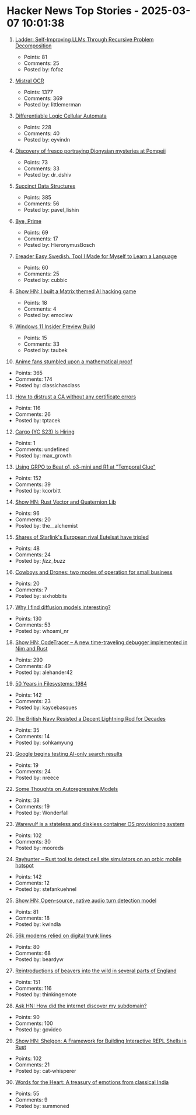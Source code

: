 # Hacker News Top Stories - 2025-03-07 10:01:38

1. [Ladder: Self-Improving LLMs Through Recursive Problem Decomposition](https://arxiv.org/abs/2503.00735)
   - Points: 81
   - Comments: 25
   - Posted by: fofoz

2. [Mistral OCR](https://mistral.ai/fr/news/mistral-ocr)
   - Points: 1377
   - Comments: 369
   - Posted by: littlemerman

3. [Differentiable Logic Cellular Automata](https://google-research.github.io/self-organising-systems/difflogic-ca/?hn)
   - Points: 228
   - Comments: 40
   - Posted by: eyvindn

4. [Discovery of fresco portraying Dionysian mysteries at Pompeii](https://pompeiisites.org/en/comunicati/pompeii-discovery-of-a-room-with-frescoes-depicting-the-initiation-into-the-mysteries-and-the-dionysiac-procession/)
   - Points: 73
   - Comments: 33
   - Posted by: dr_dshiv

5. [Succinct Data Structures](https://blog.startifact.com/posts/succinct/)
   - Points: 385
   - Comments: 56
   - Posted by: pavel_lishin

6. [Bye, Prime](https://www.tbray.org/ongoing/When/202x/2025/03/06/Canceled-Prime)
   - Points: 69
   - Comments: 17
   - Posted by: HieronymusBosch

7. [Ereader Easy Swedish. Tool I Made for Myself to Learn a Language](https://ereader-swedish.fly.dev/)
   - Points: 60
   - Comments: 25
   - Posted by: cubbic

8. [Show HN: I built a Matrix themed AI hacking game](https://matrix.repello.ai)
   - Points: 18
   - Comments: 4
   - Posted by: emoclew

9. [Windows 11 Insider Preview Build](https://blogs.windows.com/windows-insider/2025/02/21/announcing-windows-11-insider-preview-build-22635-4950-beta-channel/)
   - Points: 15
   - Comments: 33
   - Posted by: taubek

10. [Anime fans stumbled upon a mathematical proof](https://www.scientificamerican.com/article/the-surprisingly-difficult-mathematical-proof-that-anime-fans-helped-solve/)
   - Points: 365
   - Comments: 174
   - Posted by: classichasclass

11. [How to distrust a CA without any certificate errors](https://dadrian.io/blog/posts/sct-not-after/)
   - Points: 116
   - Comments: 26
   - Posted by: tptacek

12. [Cargo (YC S23) Is Hiring](https://www.ycombinator.com/companies/cargo/jobs/hLc670b-founding-full-stack-ae-founding-ae)
   - Points: 1
   - Comments: undefined
   - Posted by: max_growth

13. [Using GRPO to Beat o1, o3-mini and R1 at "Temporal Clue"](https://openpipe.ai/blog/using-grpo-to-beat-o1-o3-mini-and-r1-on-temporal-clue)
   - Points: 152
   - Comments: 39
   - Posted by: kcorbitt

14. [Show HN: Rust Vector and Quaternion Lib](https://github.com/David-OConnor/lin-alg)
   - Points: 96
   - Comments: 20
   - Posted by: the__alchemist

15. [Shares of Starlink's European rival Eutelsat have tripled](https://www.marketwatch.com/story/shares-of-starlinks-european-competitor-have-tripled-ceo-says-it-can-do-the-job-in-ukraine-f5e4e1ac)
   - Points: 48
   - Comments: 24
   - Posted by: _fizz_buzz_

16. [Cowboys and Drones: two modes of operation for small business](https://emeaentrepreneurs.com/anti/cowboys-and-drones/)
   - Points: 20
   - Comments: 7
   - Posted by: sixhobbits

17. [Why I find diffusion models interesting?](https://rnikhil.com/2025/03/06/diffusion-models-eval)
   - Points: 130
   - Comments: 53
   - Posted by: whoami_nr

18. [Show HN: CodeTracer – A new time-traveling debugger implemented in Nim and Rust](https://github.com/metacraft-labs/codetracer)
   - Points: 290
   - Comments: 49
   - Posted by: alehander42

19. [50 Years in Filesystems: 1984](https://blog.koehntopp.info/2023/05/06/50-years-in-filesystems-1984.html)
   - Points: 142
   - Comments: 23
   - Posted by: kaycebasques

20. [The British Navy Resisted a Decent Lightning Rod for Decades](https://spectrum.ieee.org/lightning-rod-2671217505)
   - Points: 35
   - Comments: 14
   - Posted by: sohkamyung

21. [Google begins testing AI-only search results](https://arstechnica.com/google/2025/03/google-is-expanding-ai-overviews-and-testing-ai-only-search-results/)
   - Points: 19
   - Comments: 24
   - Posted by: nreece

22. [Some Thoughts on Autoregressive Models](https://wonderfall.dev/autoregressive/)
   - Points: 38
   - Comments: 19
   - Posted by: Wonderfall

23. [Warewulf is a stateless and diskless container OS provisioning system](https://github.com/warewulf/warewulf)
   - Points: 102
   - Comments: 30
   - Posted by: mooreds

24. [Rayhunter – Rust tool to detect cell site simulators on an orbic mobile hotspot](https://github.com/EFForg/rayhunter)
   - Points: 142
   - Comments: 12
   - Posted by: stefankuehnel

25. [Show HN: Open-source, native audio turn detection model](https://github.com/pipecat-ai/smart-turn)
   - Points: 81
   - Comments: 18
   - Posted by: kwindla

26. [56k modems relied on digital trunk lines](https://hackaday.com/2025/03/06/why-56k-modems-relied-on-digital-phone-lines-you-didnt-know-we-had/)
   - Points: 80
   - Comments: 68
   - Posted by: beardyw

27. [Reintroductions of beavers into the wild in several parts of England](https://www.wildlifetrusts.org/news/beavers-are-coming-home)
   - Points: 151
   - Comments: 116
   - Posted by: thinkingemote

28. [Ask HN: How did the internet discover my subdomain?](undefined)
   - Points: 90
   - Comments: 100
   - Posted by: govideo

29. [Show HN: Shelgon: A Framework for Building Interactive REPL Shells in Rust](https://github.com/NishantJoshi00/shelgon)
   - Points: 102
   - Comments: 21
   - Posted by: cat-whisperer

30. [Words for the Heart: A treasury of emotions from classical India](https://www.bostonreview.net/articles/theres-a-word-for-that/)
   - Points: 55
   - Comments: 9
   - Posted by: summoned

